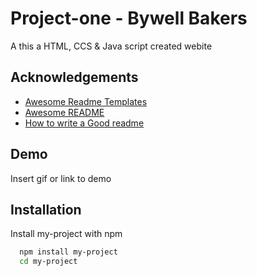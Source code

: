# Project-one - Bywell Bakers

A this a HTML, CCS & Java script created webite


## Acknowledgements

 - [Awesome Readme Templates](https://awesomeopensource.com/project/elangosundar/awesome-README-templates)
 - [Awesome README](https://github.com/matiassingers/awesome-readme)
 - [How to write a Good readme](https://bulldogjob.com/news/449-how-to-write-a-good-readme-for-your-github-project)


## Demo

Insert gif or link to demo


## Installation

Install my-project with npm

```bash
  npm install my-project
  cd my-project
```